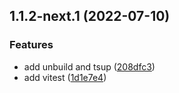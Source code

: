 ## 1.1.2-next.1 (2022-07-10)


### Features

* add unbuild and tsup ([208dfc3](https://github.com/mistjs/monorepo-starter/commit/208dfc3d8ba6c0a01b9944314fc00ef2569d0a1d))
* add vitest ([1d1e7e4](https://github.com/mistjs/monorepo-starter/commit/1d1e7e48f72ebe6063aa4affa178d7ef78ab523a))



